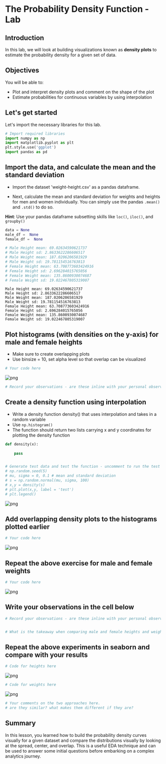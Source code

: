 
# The Probability Density Function - Lab

## Introduction
In this lab, we will look at building visualizations known as **density plots** to estimate the probability density for a given set of data. 

## Objectives

You will be able to:

* Plot and interpret density plots and comment on the shape of the plot
* Estimate probabilities for continuous variables by using interpolation 


## Let's get started

Let's import the necessary libraries for this lab.


```python
# Import required libraries
import numpy as np
import matplotlib.pyplot as plt
plt.style.use('ggplot')
import pandas as pd 
```

## Import the data, and calculate the mean and the standard deviation

- Import the dataset 'weight-height.csv' as a pandas dataframe.

- Next, calculate the mean and standard deviation for weights and heights for men and women individually. You can simply use the pandas `.mean()` and `.std()` to do so.

**Hint**: Use your pandas dataframe subsetting skills like `loc()`, `iloc()`, and `groupby()`


```python
data = None
male_df =  None
female_df =  None

# Male Height mean: 69.02634590621737
# Male Height sd: 2.8633622286606517
# Male Weight mean: 187.0206206581929
# Male Weight sd: 19.781154516763813
# Female Height mean: 63.708773603424916
# Female Height sd: 2.696284015765056
# Female Weight mean: 135.8600930074687
# Female Weight sd: 19.022467805319007
```

    Male Height mean: 69.02634590621737
    Male Height sd: 2.8633622286606517
    Male Weight mean: 187.0206206581929
    Male Weight sd: 19.781154516763813
    Female Height mean: 63.708773603424916
    Female Height sd: 2.696284015765056
    Female Weight mean: 135.8600930074687
    Female Weight sd: 19.022467805319007


## Plot histograms (with densities on the y-axis) for male and female heights 

- Make sure to create overlapping plots
- Use binsize = 10, set alpha level so that overlap can be visualized


```python
# Your code here
```


![png](index_files/index_5_0.png)



```python
# Record your observations - are these inline with your personal observations?

```

## Create a density function using interpolation


- Write a density function density() that uses interpolation and takes in a random variable
- Use `np.histogram()`
- The function should return two lists carrying x and y coordinates for plotting the density function


```python
def density(x):
    
    pass


# Generate test data and test the function - uncomment to run the test
# np.random.seed(5)
# mu, sigma = 0, 0.1 # mean and standard deviation
# s = np.random.normal(mu, sigma, 100)
# x,y = density(s)
# plt.plot(x,y, label = 'test')
# plt.legend()
```


![png](index_files/index_8_0.png)


## Add overlapping density plots to the histograms plotted earlier


```python
# Your code here 
```


![png](index_files/index_10_0.png)


## Repeat the above exercise for male and female weights


```python
# Your code here 
```


![png](index_files/index_12_0.png)


## Write your observations in the cell below


```python
# Record your observations - are these inline with your personal observations?


# What is the takeaway when comparing male and female heights and weights?
```

## Repeat the above experiments in seaborn and compare with your results


```python
# Code for heights here
```


![png](index_files/index_16_0.png)



```python
# Code for weights here
```


![png](index_files/index_17_0.png)



```python
# Your comments on the two approaches here. 
# are they similar? what makes them different if they are?
```

## Summary

In this lesson, you learned how to build the probability density curves visually for a given dataset and compare the distributions visually by looking at the spread, center, and overlap. This is a useful EDA technique and can be used to answer some initial questions before embarking on a complex analytics journey.

